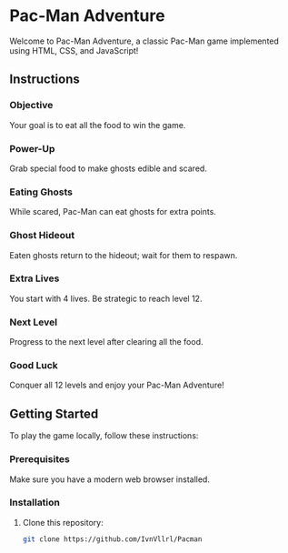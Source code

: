 # Pac-Man Adventure

Welcome to Pac-Man Adventure, a classic Pac-Man game implemented using HTML, CSS, and JavaScript!

## Instructions

### Objective

Your goal is to eat all the food to win the game.

### Power-Up

Grab special food to make ghosts edible and scared.

### Eating Ghosts

While scared, Pac-Man can eat ghosts for extra points.

### Ghost Hideout

Eaten ghosts return to the hideout; wait for them to respawn.

### Extra Lives

You start with 4 lives. Be strategic to reach level 12.

### Next Level

Progress to the next level after clearing all the food.

### Good Luck

Conquer all 12 levels and enjoy your Pac-Man Adventure!

## Getting Started

To play the game locally, follow these instructions:

### Prerequisites

Make sure you have a modern web browser installed.

### Installation

1. Clone this repository:

   ```bash
   git clone https://github.com/IvnVllrl/Pacman
   ```
